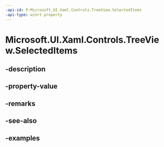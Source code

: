 ```yaml
---
-api-id: P:Microsoft.UI.Xaml.Controls.TreeView.SelectedItems
-api-type: winrt property
---
```


# Microsoft.UI.Xaml.Controls.TreeView.SelectedItems

<!--
public System.Collections.Generic.IList<object> SelectedItems { get; }
-->

## -description

## -property-value

## -remarks

## -see-also

## -examples

